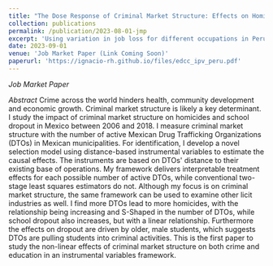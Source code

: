 ```yaml
---
title: "The Dose Response of Criminal Market Structure: Effects on Homicides and School Dropout"
collection: publications
permalink: /publication/2023-08-01-jmp
excerpt: 'Using variation in job loss for different occupations in Perú, we find households with worse employment shocks experienced important decreases in income and increases in intimate partner violence during the COVID-19 pandemic. We document these households also had worse mental health outcomes during this time.'
date: 2023-09-01
venue: 'Job Market Paper (Link Coming Soon)'
paperurl: 'https://ignacio-rh.github.io/files/edcc_ipv_peru.pdf'
---
```



_Job Market Paper_ 

_Abstract_ Crime across the world hinders health, community development and economic growth. Criminal market structure is likely a key determinant. I study the impact of criminal market structure on homicides and school dropout in Mexico between 2006 and 2018. I measure criminal market structure with the number of active Mexican Drug Trafficking Organizations (DTOs) in Mexican municipalities. For identification, I develop a novel selection model using distance-based instrumental variables to estimate the causal effects. The instruments are based on DTOs' distance to their existing base of operations. My framework delivers interpretable treatment effects for each possible number of active DTOs, while conventional two-stage least squares estimators do not. Although my focus is on criminal market structure, the same framework can be used to examine other licit industries as well. I find more DTOs lead to more homicides, with the relationship being increasing and S-Shaped in the number of DTOs, while school dropout  also increases, but with a linear relationship. Furthermore the effects on dropout are driven by older, male students, which suggests DTOs are pulling students into criminal activities. This is the first paper to study the non-linear effects of criminal market structure on both crime and education in an instrumental variables framework. 

